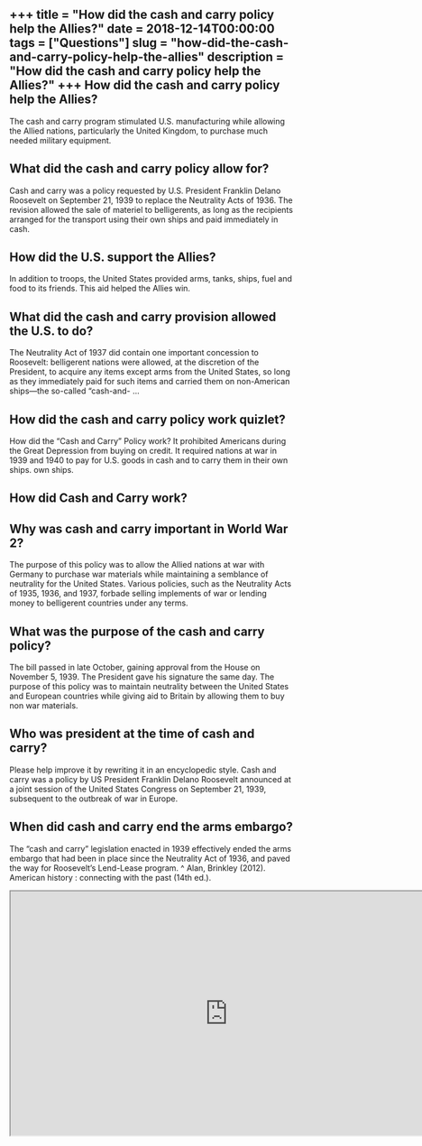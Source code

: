 +++
title = "How did the cash and carry policy help the Allies?"
date = 2018-12-14T00:00:00
tags = ["Questions"]
slug = "how-did-the-cash-and-carry-policy-help-the-allies"
description = "How did the cash and carry policy help the Allies?"
+++
How did the cash and carry policy help the Allies?
--------------------------------------------------

The cash and carry program stimulated U.S. manufacturing while allowing the Allied nations, particularly the United Kingdom, to purchase much needed military equipment.

What did the cash and carry policy allow for?
---------------------------------------------

Cash and carry was a policy requested by U.S. President Franklin Delano Roosevelt on September 21, 1939 to replace the Neutrality Acts of 1936. The revision allowed the sale of materiel to belligerents, as long as the recipients arranged for the transport using their own ships and paid immediately in cash.

How did the U.S. support the Allies?
------------------------------------

In addition to troops, the United States provided arms, tanks, ships, fuel and food to its friends. This aid helped the Allies win.

What did the cash and carry provision allowed the U.S. to do?
-------------------------------------------------------------

The Neutrality Act of 1937 did contain one important concession to Roosevelt: belligerent nations were allowed, at the discretion of the President, to acquire any items except arms from the United States, so long as they immediately paid for such items and carried them on non-American ships—the so-called “cash-and- …

How did the cash and carry policy work quizlet?
-----------------------------------------------

How did the “Cash and Carry” Policy work? It prohibited Americans during the Great Depression from buying on credit. It required nations at war in 1939 and 1940 to pay for U.S. goods in cash and to carry them in their own ships. own ships.

How did Cash and Carry work?
----------------------------

Why was cash and carry important in World War 2?
------------------------------------------------

The purpose of this policy was to allow the Allied nations at war with Germany to purchase war materials while maintaining a semblance of neutrality for the United States. Various policies, such as the Neutrality Acts of 1935, 1936, and 1937, forbade selling implements of war or lending money to belligerent countries under any terms.

What was the purpose of the cash and carry policy?
--------------------------------------------------

The bill passed in late October, gaining approval from the House on November 5, 1939. The President gave his signature the same day. The purpose of this policy was to maintain neutrality between the United States and European countries while giving aid to Britain by allowing them to buy non war materials.

Who was president at the time of cash and carry?
------------------------------------------------

Please help improve it by rewriting it in an encyclopedic style. Cash and carry was a policy by US President Franklin Delano Roosevelt announced at a joint session of the United States Congress on September 21, 1939, subsequent to the outbreak of war in Europe.

When did cash and carry end the arms embargo?
---------------------------------------------

The “cash and carry” legislation enacted in 1939 effectively ended the arms embargo that had been in place since the Neutrality Act of 1936, and paved the way for Roosevelt’s Lend-Lease program. ^ Alan, Brinkley (2012). American history : connecting with the past (14th ed.).

<iframe allow="accelerometer; autoplay; clipboard-write; encrypted-media; gyroscope; picture-in-picture" allowfullscreen="" class="__youtube_prefs__  epyt-is-override  no-lazyload" data-no-lazy="1" data-origheight="433" data-origwidth="770" data-skipgform_ajax_framebjll="" height="433" id="_ytid_53642" loading="lazy" src="https://www.youtube.com/embed/N5PTeDe4jTQ?enablejsapi=1&autoplay=0&cc_load_policy=0&cc_lang_pref=&iv_load_policy=1&loop=0&modestbranding=0&rel=1&fs=1&playsinline=0&autohide=2&theme=dark&color=red&controls=1&" title="YouTube player" width="770"></iframe>